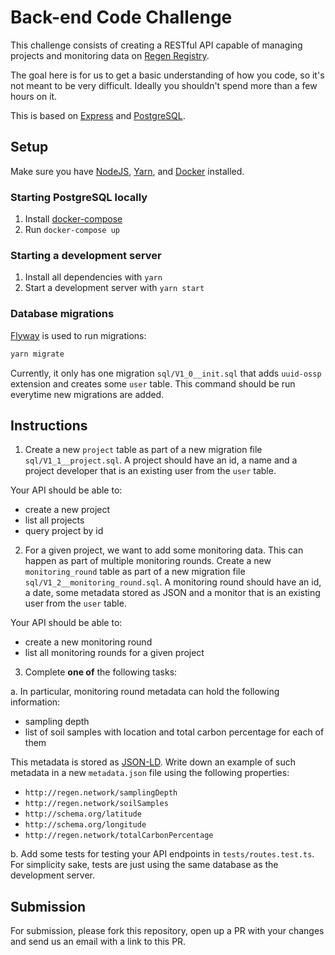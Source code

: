 # Back-end Code Challenge

This challenge consists of creating a RESTful API capable of managing projects and monitoring data on [Regen Registry](http://registry.regen.network/).

The goal here is for us to get a basic understanding of how you code, so it's not meant to be very difficult. Ideally you shouldn't spend more than a few hours on it.

This is based on [Express](https://expressjs.com/) and [PostgreSQL](https://www.postgresql.org/).

## Setup

Make sure you have [NodeJS](https://nodejs.org/en/), [Yarn](https://yarnpkg.com/en/), and [Docker](https://www.docker.com) installed.

### Starting PostgreSQL locally

1. Install [docker-compose](https://docs.docker.com/compose/install/)
2. Run `docker-compose up`

### Starting a development server

1. Install all dependencies with `yarn`
2. Start a development server with `yarn start`

### Database migrations

[Flyway](https://flywaydb.org) is used to run migrations:
```sh
yarn migrate
```

Currently, it only has one migration `sql/V1_0__init.sql` that adds `uuid-ossp` extension and creates some `user` table.
This command should be run everytime new migrations are added.

## Instructions

1. Create a new `project` table as part of a new migration file `sql/V1_1__project.sql`.
A project should have an id, a name and a project developer that is an existing user from the `user` table.

Your API should be able to:
- create a new project
- list all projects
- query project by id

2. For a given project, we want to add some monitoring data. This can happen as part of multiple monitoring rounds.
Create a new `monitoring_round` table as part of a new migration file `sql/V1_2__monitoring_round.sql`.
A monitoring round should have an id, a date, some metadata stored as JSON and a monitor that is an existing user from the `user` table.

Your API should be able to:
- create a new monitoring round
- list all monitoring rounds for a given project

3. Complete **one of** the following tasks:

  a. In particular, monitoring round metadata can hold the following information:
   - sampling depth
   - list of soil samples with location and total carbon percentage for each of them

   This metadata is stored as [JSON-LD](https://json-ld.org/).
   Write down an example of such metadata in a new `metadata.json` file using the following properties:
   - `http://regen.network/samplingDepth`
   - `http://regen.network/soilSamples` 
   - `http://schema.org/latitude`
   - `http://schema.org/longitude`
   - `http://regen.network/totalCarbonPercentage`

  b. Add some tests for testing your API endpoints in `tests/routes.test.ts`.
  For simplicity sake, tests are just using the same database as the development server.

## Submission

For submission, please fork this repository, open up a PR with your changes and send us an email with a link to this PR.
